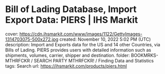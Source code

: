 # Bill of Lading Database, Import Export Data: PIERS | IHS Markit

cover: https://cdn.ihsmarkit.com/www/images/1122/GettyImages-1314703075-500x272.jpg
created: November 10, 2022 5:02 PM (UTC)
description: Import and Exports data for the US and 14 other Countries, via Bills of Lading. PIERS provides users with detailed information such as shipments, volumes, carrier, shipper and destination.
folder: BOOKMRKS-MTHRFCKR / SEARCH PARTY MTHRFCKR! / Finding Data and Statistics
tags: Search
url: https://ihsmarkit.com/products/piers.html